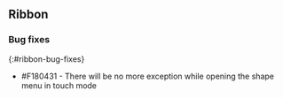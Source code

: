 ## Ribbon

### Bug fixes
{:#ribbon-bug-fixes}

* \#F180431 - There will be no more exception while opening the shape menu in touch mode 